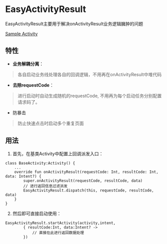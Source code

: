# EasyActivityResult

EasyActivityResult主要用于解决onActivityResult业务逻辑臃肿的问题

[Sample Activity](../app/src/main/java/com/haoge/sample/easyandroid/activities/EasyResultActivity.kt)

## 特性

- **业务解耦分离**：
> 各自启动业务线处理各自的回调逻辑，不用再在onActivityResult中堆代码
- **去除requestCode**：
> 进行启动时自动生成随机的requestCode, 不用再为每个启动任务分别配置请求码了。
- 防暴击
> 防止快速点击时启动多个重复页面

## 用法

1. 首先，在基类Activity中配置上回调派发入口：

```
class BaseActivity:Activity() {
    ...
    override fun onActivityResult(requestCode: Int, resultCode: Int, data: Intent?) {
        super.onActivityResult(requestCode, resultCode, data)
        // 进行返回信息过滤派发
        EasyActivityResult.dispatch(this, requestCode, resultCode, data)
    }
}
```

2. 然后即可直接启动使用：

```
EasyActivityResult.startActivity(activity,intent,
        { resultCode:Int, data:Intent? ->
            // 直接在此进行返回数据处理
        })
```
